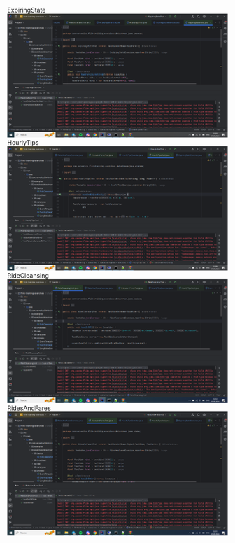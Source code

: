 ExpiringState
![ExpiringState](https://github.com/Rijiy9013/bd/raw/master/lr3/ExpiringState.png)
HourlyTips
![HourlyTips](https://github.com/Rijiy9013/bd/raw/master/lr3/HourlyTips.png)
RideCleansing
![RideCleansing](https://github.com/Rijiy9013/bd/raw/master/lr3/RideCleansing.png)
RidesAndFares
![RidesAndFares](https://github.com/Rijiy9013/bd/raw/master/lr3/RidesAndFares.png)
